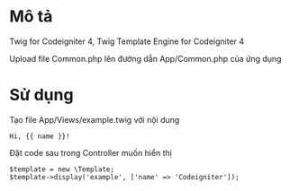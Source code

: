 # Mô tả
Twig for Codeigniter 4, Twig Template Engine for Codeigniter 4

Upload file Common.php lên đường dẫn App/Common.php của ứng dụng

# Sử dụng
Tạo file App/Views/example.twig với nội dung
```
Hi, {{ name }}!
```

Đặt code sau trong Controller muốn hiển thị
```
$template = new \Template;
$template->display('example', ['name' => 'Codeigniter']);
```
